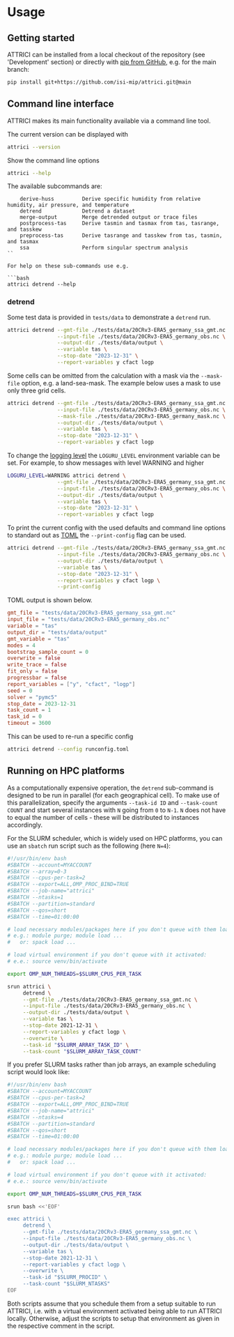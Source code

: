 # Usage

## Getting started

ATTRICI can be installed from a local checkout of the repository (see 'Development' section)
or directly with [pip from GitHub](https://pip.pypa.io/en/stable/topics/vcs-support/),
e.g. for the main branch:

```bash
pip install git+https://github.com/isi-mip/attrici.git@main
```

## Command line interface

ATTRICI makes its main functionality available via a command line tool.

The current version can be displayed with

```bash
attrici --version
```

Show the command line options

```bash
attrici --help
```

The available subcommands are:

```text
    derive-huss         Derive specific humidity from relative humidity, air pressure, and temperature
    detrend             Detrend a dataset
    merge-output        Merge detrended output or trace files
    postprocess-tas     Derive tasmin and tasmax from tas, tasrange, and tasskew
    preprocess-tas      Derive tasrange and tasskew from tas, tasmin, and tasmax
    ssa                 Perform singular spectrum analysis
``

For help on these sub-commands use e.g.

```bash
attrici detrend --help
```

### detrend

Some test data is provided in `tests/data` to demonstrate a `detrend` run.

```bash
attrici detrend --gmt-file ./tests/data/20CRv3-ERA5_germany_ssa_gmt.nc \
                --input-file ./tests/data/20CRv3-ERA5_germany_obs.nc \
                --output-dir ./tests/data/output \
                --variable tas \
                --stop-date "2023-12-31" \
                --report-variables y cfact logp
```

Some cells can be omitted from the calculation with a mask via the `--mask-file` option, e.g. a land-sea-mask.
The example below uses a mask to use only three grid cells.

```bash
attrici detrend --gmt-file ./tests/data/20CRv3-ERA5_germany_ssa_gmt.nc \
                --input-file ./tests/data/20CRv3-ERA5_germany_obs.nc \
                --mask-file ./tests/data/20CRv3-ERA5_germany_mask.nc \
                --output-dir ./tests/data/output \
                --variable tas \
                --stop-date "2023-12-31" \
                --report-variables y cfact logp
```

To change the [logging level](https://loguru.readthedocs.io/en/stable/api/logger.html#levels)
the `LOGURU_LEVEL` environment variable can be set.
For example, to show messages with level WARNING and higher

```bash
LOGURU_LEVEL=WARNING attrici detrend \
                --gmt-file ./tests/data/20CRv3-ERA5_germany_ssa_gmt.nc \
                --input-file ./tests/data/20CRv3-ERA5_germany_obs.nc \
                --output-dir ./tests/data/output \
                --variable tas \
                --stop-date "2023-12-31" \
                --report-variables y cfact logp
```

To print the current config with the used defaults and command line options to standard out
as [TOML](https://toml.io/) the `--print-config` flag can be used.

```bash
attrici detrend --gmt-file ./tests/data/20CRv3-ERA5_germany_ssa_gmt.nc \
                --input-file ./tests/data/20CRv3-ERA5_germany_obs.nc \
                --output-dir ./tests/data/output \
                --variable tas \
                --stop-date "2023-12-31" \
                --report-variables y cfact logp \
                --print-config
```

TOML output is shown below.

```toml
gmt_file = "tests/data/20CRv3-ERA5_germany_ssa_gmt.nc"
input_file = "tests/data/20CRv3-ERA5_germany_obs.nc"
variable = "tas"
output_dir = "tests/data/output"
gmt_variable = "tas"
modes = 4
bootstrap_sample_count = 0
overwrite = false
write_trace = false
fit_only = false
progressbar = false
report_variables = ["y", "cfact", "logp"]
seed = 0
solver = "pymc5"
stop_date = 2023-12-31
task_count = 1
task_id = 0
timeout = 3600
```

This can be used to re-run a specific config

```bash
attrici detrend --config runconfig.toml
```

## Running on HPC platforms

As a computationally expensive operation, the `detrend` sub-command is designed to be run in parallel (for each
geographical cell). To make use of this parallelization, specify the arguments `--task-id ID` and
`--task-count COUNT` and start several instances with `N` going from `0` to `N-1`. `N` does not have to equal
the number of cells - these will be distributed to instances accordingly.

For the SLURM scheduler, which is widely used on HPC platforms, you can use an `sbatch` run script such as the
following (here `N=4`):

```bash
#!/usr/bin/env bash
#SBATCH --account=MYACCOUNT
#SBATCH --array=0-3
#SBATCH --cpus-per-task=2
#SBATCH --export=ALL,OMP_PROC_BIND=TRUE
#SBATCH --job-name="attrici"
#SBATCH --ntasks=1
#SBATCH --partition=standard
#SBATCH --qos=short
#SBATCH --time=01:00:00

# load necessary modules/packages here if you don't queue with them loaded
# e.g.: module purge; module load ...
#   or: spack load ...

# load virtual environment if you don't queue with it activated:
# e.e.: source venv/bin/activate

export OMP_NUM_THREADS=$SLURM_CPUS_PER_TASK

srun attrici \
     detrend \
     --gmt-file ./tests/data/20CRv3-ERA5_germany_ssa_gmt.nc \
     --input-file ./tests/data/20CRv3-ERA5_germany_obs.nc \
     --output-dir ./tests/data/output \
     --variable tas \
     --stop-date 2021-12-31 \
     --report-variables y cfact logp \
     --overwrite \
     --task-id "$SLURM_ARRAY_TASK_ID" \
     --task-count "$SLURM_ARRAY_TASK_COUNT"
```

If you prefer SLURM tasks rather than job arrays, an example scheduling script would look like:

```bash
#!/usr/bin/env bash
#SBATCH --account=MYACCOUNT
#SBATCH --cpus-per-task=2
#SBATCH --export=ALL,OMP_PROC_BIND=TRUE
#SBATCH --job-name="attrici"
#SBATCH --ntasks=4
#SBATCH --partition=standard
#SBATCH --qos=short
#SBATCH --time=01:00:00

# load necessary modules/packages here if you don't queue with them loaded
# e.g.: module purge; module load ...
#   or: spack load ...

# load virtual environment if you don't queue with it activated:
# e.e.: source venv/bin/activate

export OMP_NUM_THREADS=$SLURM_CPUS_PER_TASK

srun bash <<'EOF'

exec attrici \
     detrend \
     --gmt-file ./tests/data/20CRv3-ERA5_germany_ssa_gmt.nc \
     --input-file ./tests/data/20CRv3-ERA5_germany_obs.nc \
     --output-dir ./tests/data/output \
     --variable tas \
     --stop-date 2021-12-31 \
     --report-variables y cfact logp \
     --overwrite \
     --task-id "$SLURM_PROCID" \
     --task-count "$SLURM_NTASKS"
EOF
```

Both scripts assume that you schedule them from a setup suitable to run ATTRICI, i.e. with a virtual environment
activated being able to run ATTRICI locally. Otherwise, adjust the scripts to setup that environment as given
in the respective comment in the script.
